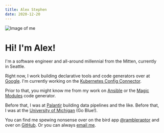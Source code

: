 ```yaml
---
title: Alex Stephen
date: 2020-12-20
---
```


![Image of me](/me.jpg)

# Hi! I'm Alex!

I'm a software engineer and all-around millennial from the Mitten, currently in Seattle.

Right now, I work building declarative tools and code generators over at [Google](https://www.google.com). I'm currently working on the [Kubernetes Config Connector](https://cloud.google.com/config-connector/docs/overview).

Prior to that, you might know me from my work on [Ansible](https://github.com/ansible-collections/google.cloud) or the [Magic Modules](https://www.github.com/GoogleCloudPlatform) code generator.

Before that, I was at [Palantir](https://www.palantir.com) building data pipelines and the like. Before that, I was at the [University of Michigan](https://www.umich.edu) (Go Blue!).

You can find me spewing nonsense over on the bird app [@rambleraptor](https://www.twitter.com/rambleraptor) and over on [GitHub](https://www.github.com/rambleraptor). Or you can always [email me](mailto:astephen2@gmail.com).
